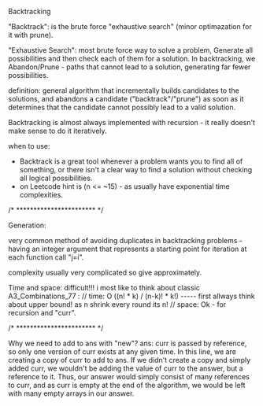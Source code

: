 Backtracking

"Backtrack": is the brute force "exhaustive search" (minor optimazation for it with prune).

"Exhaustive Search": most brute force way to solve a problem, Generate all possibilities and then check each of them for a solution.
In backtracking, we Abandon/Prune - paths that cannot lead to a solution, generating far fewer possibilities.


definition:
general algorithm that incrementally builds candidates to the solutions, and abandons a candidate ("backtrack"/"prune") as soon as it determines that the candidate cannot possibly lead to a valid solution.

Backtracking is almost always implemented with recursion - it really doesn't make sense to do it iteratively.


when to use:
- Backtrack is a great tool whenever a problem wants you to find all of something, or there isn't a clear way to find a solution without checking all logical possibilities.
- on Leetcode hint is (n <= ~15) - as usually have exponential time complexities.


/* *********************** */

Generation:

very common method of avoiding duplicates in backtracking problems - having an integer argument that represents a starting point for iteration at each function call "j=i".

complexity usually very complicated so give approximately.

Time and space:
	difficult!!! i most like to think about classic A3_Combinations_77 :
		//        time:  O ((n! * k) / (n-k)! * k!) ----- first allways think about upper bound!
						as n shrink every round its n!
		//        space: Ok - for recursion and "curr".


/* *********************** */

Why we need to add to ans with "new"?
ans:
curr is passed by reference, so only one version of curr exists at any given time. In this line, we are creating a copy of curr to add to ans. If we didn't create a copy and simply added curr, we wouldn't be adding the value of curr to the answer, but a reference to it.
Thus, our answer would simply consist of many references to curr, and as curr is empty at the end of the algorithm, we would be left with many empty arrays in our answer.
